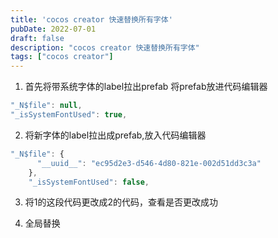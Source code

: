 ```yaml
---
title: 'cocos creator 快速替换所有字体'
pubDate: 2022-07-01
draft: false
description: "cocos creator 快速替换所有字体"
tags: ["cocos creator"]
---
```


1. 首先将带系统字体的label拉出prefab 将prefab放进代码编辑器
```js
"_N$file": null,
"_isSystemFontUsed": true,
```

2. 将新字体的label拉出成prefab,放入代码编辑器
```js
"_N$file": {
      "__uuid__": "ec95d2e3-d546-4d80-821e-002d51dd3c3a"
    },
    "_isSystemFontUsed": false,
```
3. 将1的这段代码更改成2的代码，查看是否更改成功

4. 全局替换